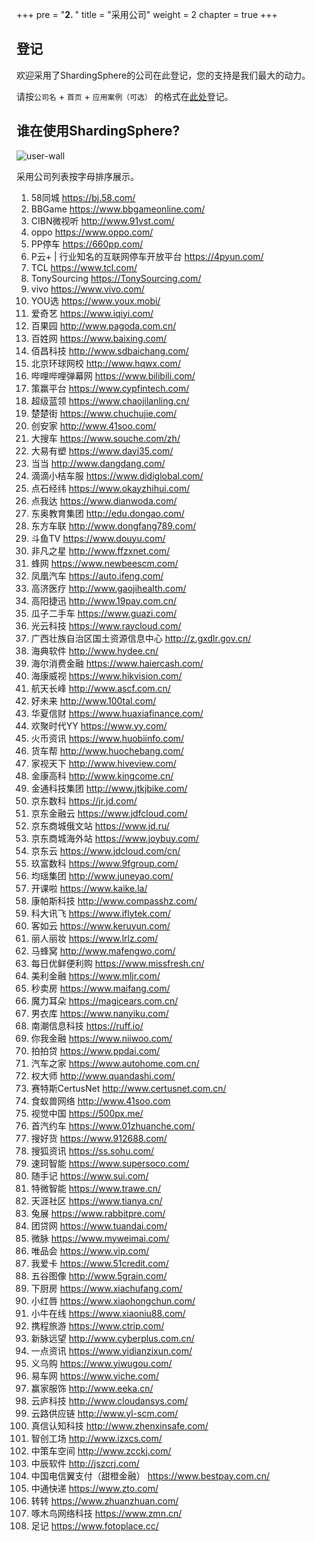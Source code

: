 +++
pre = "<b>2. </b>"
title = "采用公司"
weight = 2
chapter = true
+++

## 登记

欢迎采用了ShardingSphere的公司在此登记，您的支持是我们最大的动力。

请按`公司名` + `首页` + `应用案例（可选）` 的格式在[此处](https://github.com/sharding-sphere/sharding-sphere/issues/234)登记。

## 谁在使用ShardingSphere?

![user-wall](https://shardingsphere.apache.org/community/image/poweredby/user-wall.png)

采用公司列表按字母排序展示。

1. 58同城 https://bj.58.com/ 
1. BBGame https://www.bbgameonline.com/ 
1. CIBN微视听 http://www.91vst.com/ 
1. oppo https://www.oppo.com/ 
1. PP停车 https://660pp.com/ 
1. P云+ | 行业知名的互联网停车开放平台 https://4pyun.com/
1. TCL https://www.tcl.com/ 
1. TonySourcing  https://TonySourcing.com/ 
1. vivo https://www.vivo.com/ 
1. YOU选 https://www.youx.mobi/ 
1. 爱奇艺 https://www.iqiyi.com/ 
1. 百果园 http://www.pagoda.com.cn/ 
1. 百姓网 https://www.baixing.com/ 
1. 佰昌科技 http://www.sdbaichang.com/ 
1. 北京环球网校 http://www.hqwx.com/ 
1. 哔哩哔哩弹幕网 https://www.bilibili.com/ 
1. 策赢平台 https://www.cypfintech.com/ 
1. 超级蓝领 https://www.chaojilanling.cn/ 
1. 楚楚街 https://www.chuchujie.com/ 
1. 创安家 http://www.41soo.com/ 
1. 大搜车 https://www.souche.com/zh/ 
1. 大易有塑 https://www.dayi35.com/ 
1. 当当 http://www.dangdang.com/ 
1. 滴滴小桔车服 https://www.didiglobal.com/ 
1. 点石经纬 https://www.okayzhihui.com/ 
1. 点我达 https://www.dianwoda.com/ 
1. 东奥教育集团 http://edu.dongao.com/ 
1. 东方车联 http://www.dongfang789.com/ 
1. 斗鱼TV https://www.douyu.com/ 
1. 非凡之星 http://www.ffzxnet.com/ 
1. 蜂网 https://www.newbeescm.com/ 
1. 凤凰汽车 https://auto.ifeng.com/ 
1. 高济医疗 http://www.gaojihealth.com/ 
1. 高阳捷迅 http://www.19pay.com.cn/ 
1. 瓜子二手车 https://www.guazi.com/ 
1. 光云科技 https://www.raycloud.com/ 
1. 广西壮族自治区国土资源信息中心 http://z.gxdlr.gov.cn/ 
1. 海典软件 http://www.hydee.cn/ 
1. 海尔消费金融 https://www.haiercash.com/ 
1. 海康威视 https://www.hikvision.com/ 
1. 航天长峰 http://www.ascf.com.cn/ 
1. 好未来 http://www.100tal.com/ 
1. 华夏信财 https://www.huaxiafinance.com/ 
1. 欢聚时代YY https://www.yy.com/ 
1. 火币资讯 https://www.huobiinfo.com/ 
1. 货车帮 http://www.huochebang.com/ 
1. 家视天下 http://www.hiveview.com/ 
1. 金康高科 http://www.kingcome.cn/ 
1. 金通科技集团 http://www.jtkjbike.com/ 
1. 京东数科 https://jr.jd.com/ 
1. 京东金融云 https://www.jdfcloud.com/ 
1. 京东商城俄文站 https://www.jd.ru/ 
1. 京东商城海外站 https://www.joybuy.com/ 
1. 京东云 https://www.jdcloud.com/cn/ 
1. 玖富数科 https://www.9fgroup.com/ 
1. 均瑶集团 http://www.juneyao.com/ 
1. 开课啦 https://www.kaike.la/
1. 康帕斯科技 http://www.compasshz.com/ 
1. 科大讯飞 https://www.iflytek.com/ 
1. 客如云 https://www.keruyun.com/
1. 丽人丽妆 https://www.lrlz.com/ 
1. 马蜂窝 http://www.mafengwo.com/ 
1. 每日优鲜便利购 https://www.missfresh.cn/ 
1. 美利金融 https://www.mljr.com/ 
1. 秒卖房 https://www.maifang.com/ 
1. 魔力耳朵 https://magicears.com.cn/ 
1. 男衣库 https://www.nanyiku.com/
1. 南潮信息科技 https://ruff.io/ 
1. 你我金融 https://www.niiwoo.com/ 
1. 拍拍贷 https://www.ppdai.com/ 
1. 汽车之家  https://www.autohome.com.cn/ 
1. 权大师 http://www.quandashi.com/ 
1. 赛特斯CertusNet http://www.certusnet.com.cn/ 
1. 食蚁兽网络 http://www.41soo.com 
1. 视觉中国 https://500px.me/ 
1. 首汽约车 https://www.01zhuanche.com/
1. 搜好货 https://www.912688.com/
1. 搜狐资讯 https://ss.sohu.com/
1. 速珂智能 https://www.supersoco.com/ 
1. 随手记 https://www.sui.com/ 
1. 特微智能 https://www.trawe.cn/
1. 天涯社区 https://www.tianya.cn/
1. 兔展 https://www.rabbitpre.com/ 
1. 团贷网 https://www.tuandai.com/ 
1. 微脉 https://www.myweimai.com/
1. 唯品会 https://www.vip.com/
1. 我爱卡 https://www.51credit.com/
1. 五谷图像 http://www.5grain.com/ 
1. 下厨房 https://www.xiachufang.com/
1. 小红唇 https://www.xiaohongchun.com/ 
1. 小牛在线 https://www.xiaoniu88.com/ 
1. 携程旅游 https://www.ctrip.com/ 
1. 新脉远望 http://www.cyberplus.com.cn/ 
1. 一点资讯 https://www.yidianzixun.com/ 
1. 义乌购 https://www.yiwugou.com/ 
1. 易车网 https://www.yiche.com/ 
1. 赢家服饰 http://www.eeka.cn/ 
1. 云庐科技 http://www.cloudansys.com/ 
1. 云路供应链 http://www.yl-scm.com/ 
1. 真信认知科技 http://www.zhenxinsafe.com/ 
1. 智创工场 http://www.izxcs.com/ 
1. 中策车空间 http://www.zcckj.com/ 
1. 中辰软件 http://jszcrj.com/ 
1. 中国电信翼支付（甜橙金融） https://www.bestpay.com.cn/
1. 中通快递 https://www.zto.com/
1. 转转 https://www.zhuanzhuan.com/ 
1. 啄木鸟网络科技 https://www.zmn.cn/ 
1. 足记 https://www.fotoplace.cc/ 
